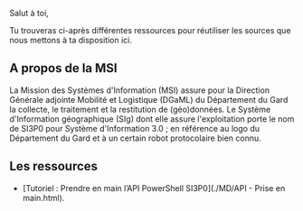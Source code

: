 Salut à toi,

Tu trouveras ci-après différentes ressources pour réutiliser les sources que nous mettons à ta disposition ici.

## A propos de la MSI

La Mission des Systèmes d'Information (MSI) assure pour la Direction Générale adjointe Mobilité et Logistique (DGaML) du Département du Gard la collecte, le traitement et la restitution de (géo)données.
Le Système d'Information géographique (SIg) dont elle assure l'exploitation porte le nom de SI3P0 pour Système d'Information 3.0 ; en référence au logo du Département du Gard et à un certain robot protocolaire bien connu.

## Les ressources
* [Tutoriel : Prendre en main l’API PowerShell SI3P0](./MD/API - Prise en main.html).
